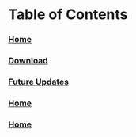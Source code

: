 # Table of Contents

### [Home](README.md)
### [Download](Download.md)
### [Future Updates](FutureUpdates.md)
### [Home](README.md)
### [Home](README.md)
